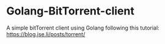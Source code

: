 # Golang-BitTorrent-client

A simple bitTorrent client using Golang following this tutorial: 
https://blog.jse.li/posts/torrent/
